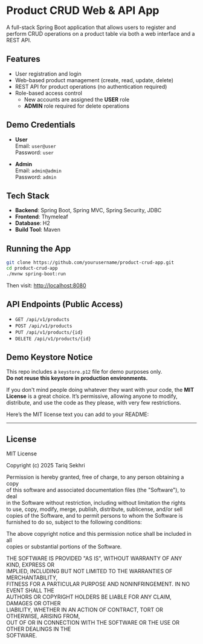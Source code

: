 # Product CRUD Web & API App

A full-stack Spring Boot application that allows users to register and perform CRUD operations on a product table via both a web interface and a REST API.

## Features

- User registration and login
- Web-based product management (create, read, update, delete)
- REST API for product operations (no authentication required)
- Role-based access control
  - New accounts are assigned the **USER** role
  - **ADMIN** role required for delete operations

## Demo Credentials

- **User**  
  Email: `user@user`  
  Password: `user`

- **Admin**  
  Email: `admin@admin`  
  Password: `admin`


## Tech Stack

- **Backend**: Spring Boot, Spring MVC, Spring Security, JDBC
- **Frontend**: Thymeleaf
- **Database**: H2
- **Build Tool**: Maven

## Running the App

```bash
git clone https://github.com/yourusername/product-crud-app.git
cd product-crud-app
./mvnw spring-boot:run
```

Then visit: [http://localhost:8080](http://localhost:8080)

## API Endpoints (Public Access)

- `GET /api/v1/products`
- `POST /api/v1/products`
- `PUT /api/v1/products/{id}`
- `DELETE /api/v1/products/{id}` 

## Demo Keystore Notice

This repo includes a `keystore.p12` file for demo purposes only.  
**Do not reuse this keystore in production environments.**

If you don't mind people doing whatever they want with your code, the **MIT License** is a great choice. It’s permissive, allowing anyone to modify, distribute, and use the code as they please, with very few restrictions.

Here’s the MIT license text you can add to your README:

---

## License

MIT License

Copyright (c) 2025 Tariq Sekhri

Permission is hereby granted, free of charge, to any person obtaining a copy  
of this software and associated documentation files (the "Software"), to deal  
in the Software without restriction, including without limitation the rights  
to use, copy, modify, merge, publish, distribute, sublicense, and/or sell  
copies of the Software, and to permit persons to whom the Software is  
furnished to do so, subject to the following conditions:

The above copyright notice and this permission notice shall be included in all  
copies or substantial portions of the Software.

THE SOFTWARE IS PROVIDED "AS IS", WITHOUT WARRANTY OF ANY KIND, EXPRESS OR  
IMPLIED, INCLUDING BUT NOT LIMITED TO THE WARRANTIES OF MERCHANTABILITY,  
FITNESS FOR A PARTICULAR PURPOSE AND NONINFRINGEMENT. IN NO EVENT SHALL THE  
AUTHORS OR COPYRIGHT HOLDERS BE LIABLE FOR ANY CLAIM, DAMAGES OR OTHER  
LIABILITY, WHETHER IN AN ACTION OF CONTRACT, TORT OR OTHERWISE, ARISING FROM,  
OUT OF OR IN CONNECTION WITH THE SOFTWARE OR THE USE OR OTHER DEALINGS IN THE  
SOFTWARE.